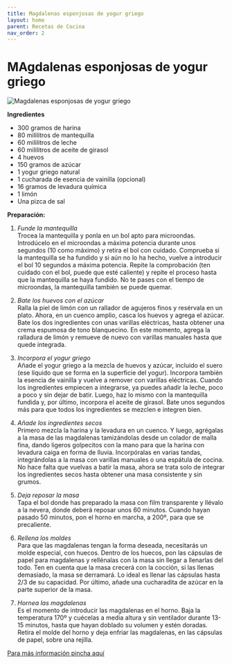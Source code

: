 ```yaml
---
title: Magdalenas esponjosas de yogur griego
layout: home
parent: Recetas de Cocina
nav_order: 2
---
```

# **MAgdalenas esponjosas de yogur griego**
![Magdalenas esponjosas de yogur griego](https://i.ytimg.com/vi/-2aUPmh8Qyo/hq720.jpg?sqp=-oaymwEhCK4FEIIDSFryq4qpAxMIARUAAAAAGAElAADIQj0AgKJD&rs=AOn4CLByAG_ctlM96-8PWl6FRGkeJEgtVw)

**Ingredientes**

* 300 gramos de harina
* 80 mililitros de mantequilla
* 60 mililitros de leche
* 60 mililitros de aceite de girasol
* 4 huevos
* 150 gramos de azúcar
* 1 yogur griego natural
* 1 cucharada de esencia de vainilla (opcional)
* 16 gramos de levadura química
* 1 limón
* Una pizca de sal

**Preparación:**

1. _Funde la mantequilla_<br>
Trocea la mantequilla y ponla en un bol apto para microondas. Introdúcelo en el microondas a máxima potencia durante unos segundos (10 como máximo) y retira el bol con cuidado. Comprueba si la mantequilla se ha fundido y si aún no lo ha hecho, vuelve a introducir el bol 10 segundos a máxima potencia. Repite la comprobación (ten cuidado con el bol, puede que esté caliente) y repite el proceso hasta que la mantequilla se haya fundido. No te pases con el tiempo de microondas, la mantequilla también se puede quemar.

2. _Bate los huevos con el azúcar_<br>
Ralla la piel de limón con un rallador de agujeros finos y resérvala en un plato. Ahora, en un cuenco amplio, casca los huevos y agrega el azúcar. Bate los dos ingredientes con unas varillas eléctricas, hasta obtener una crema espumosa de tono blanquecino. En este momento, agrega la ralladura de limón y remueve de nuevo con varillas manuales hasta que quede integrada.

3. _Incorpora el yogur griego_<br>
Añade el yogur griego a la mezcla de huevos y azúcar, incluido el suero (ese líquido que se forma en la superficie del yogur). Incorpora también la esencia de vainilla y vuelve a remover con varillas eléctricas. Cuando los ingredientes empiecen a integrarse, ya puedes añadir la leche, poco a poco y sin dejar de batir. Luego, haz lo mismo con la mantequilla fundida y, por último, incorpora el aceite de girasol. Bate unos segundos más para que todos los ingredientes se mezclen e integren bien.

4. _Añade los ingredientes secos_<br>
Primero mezcla la harina y la levadura en un cuenco. Y luego, agrégalas a la masa de las magdalenas tamizándolas desde un colador de malla fina, dando ligeros golpecitos con la mano para que la harina con levadura caiga en forma de lluvia. Incorpóralas en varias tandas, integrándolas a la masa con varillas manuales o una espátula de cocina. No hace falta que vuelvas a batir la masa, ahora se trata solo de integrar los ingredientes secos hasta obtener una masa consistente y sin grumos.

5. _Deja reposar la masa_<br>
Tapa el bol donde has preparado la masa con film transparente y llévalo a la nevera, donde deberá reposar unos 60 minutos. Cuando hayan pasado 50 minutos, pon el horno en marcha, a 200º, para que se precaliente.

6. _Rellena los moldes_<br>
Para que las magdalenas tengan la forma deseada, necesitarás un molde especial, con huecos. Dentro de los huecos, pon las cápsulas de papel para magdalenas y rellénalas con la masa sin llegar a llenarlas del todo. Ten en cuenta que la masa crecerá con la cocción, si las llenas demasiado, la masa se derramará. Lo ideal es llenar las cápsulas hasta 2/3 de su capacidad. Por último, añade una cucharadita de azúcar en la parte superior de la masa.

7. _Hornea las magdalenas_<br>
Es el momento de introducir las magdalenas en el horno. Baja la temperatura 170º y cuécelas a media altura y sin ventilador durante 13-15 minutos, hasta que hayan doblado su volumen y estén doradas. Retira el molde del horno y deja enfriar las magdalenas, en las cápsulas de papel, sobre una rejilla.

[Para más información pincha aquí](https://www.lecturas.com/recetas/receta-facil-abuela-magdalenas-esponjosas-yogur-griego-delicia-para-desayuno_12422.html)
